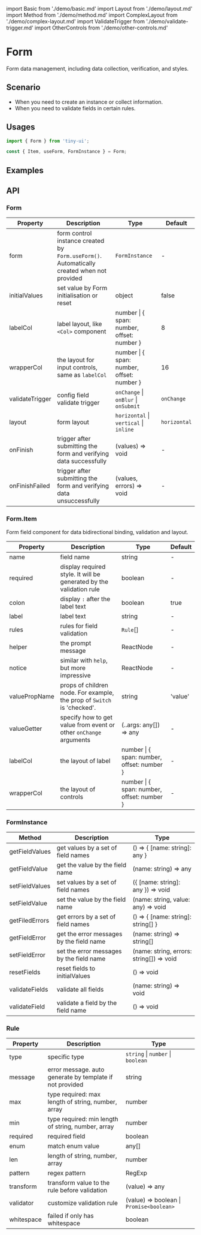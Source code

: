 import Basic from './demo/basic.md'
import Layout from './demo/layout.md'
import Method from './demo/method.md'
import ComplexLayout from './demo/complex-layout.md'
import ValidateTrigger from './demo/validate-trigger.md'
import OtherControls from './demo/other-controls.md'

# Form

Form data management, including data collection, verification, and styles.

## Scenario

- When you need to create an instance or collect information.
- When you need to validate fields in certain rules.

## Usages

```jsx
import { Form } from 'tiny-ui';

const { Item, useForm, FormInstance } = Form;
```

## Examples

<Basic />
<Layout />
<Method />
<ComplexLayout />
<ValidateTrigger />
<OtherControls />

## API

### Form

| Property          | Description                                                                                   | Type                                              | Default       |
| ----------------- | --------------------------------------------------------------------------------------------- | ------------------------------------------------- | ------------- |
| form              | form control instance created by `Form.useForm()`. Automatically created when not provided    | `FormInstance`                                    | -             |
| initialValues     | set value by Form initialisation or reset                                                     | object                                            | false         |
| labelCol          | label layout, like `<Col>` component                                                          | number &#124; { span: number, offset: number }    | 8             |
| wrapperCol        | the layout for input controls, same as `labelCol`                                             | number &#124; { span: number, offset: number }    | 16            |
| validateTrigger   | config field validate trigger                                                                 | `onChange` &#124; `onBlur` &#124; `onSubmit`      | `onChange`    |
| layout            | form layout                                                                                   | `horizontal` &#124; `vertical` &#124; `inline`    | `horizontal`  |
| onFinish          | trigger after submitting the form and verifying data successfully                             | (values) => void                                  | -             |
| onFinishFailed    | trigger after submitting the form and verifying data unsuccessfully                           | (values, errors) => void                          | -             |

### Form.Item

Form field component for data bidirectional binding, validation and layout.

| Property          | Description                                                               | Type                                              | Default   |
| ----------------- | ------------------------------------------------------------------------- | ------------------------------------------------- | --------- |
| name              | field name                                                                | string                                            | -         |
| required          | display required style. It will be generated by the validation rule       | boolean                                           | -         |
| colon             | display `:` after the label text                                          | boolean                                           | true      |
| label             | label text                                                                | string                                            | -         |
| rules             | rules for field validation                                                | `Rule`[]                                          | -         |
| helper            | the prompt message                                                        | ReactNode                                         | -         |
| notice            | similar with `help`, but more impressive                                  | ReactNode                                         | -         |
| valuePropName     | props of children node. For example, the prop of `Switch` is 'checked'.   | string                                            | 'value'   |
| valueGetter       | specify how to get value from event or other `onChange` arguments         | (..args: any[]) => any                            | -         |
| labelCol          | the layout of label                                                       | number &#124; { span: number, offset: number }    | -         |
| wrapperCol        | the layout of controls                                                    | number &#124; { span: number, offset: number }    | -         |

### FormInstance

| Method            | Description                                       | Type                                      |
| ----------------- | ------------------------------------------------- | ----------------------------------------- |
| getFieldValues    | get values by a set of field names                | () => { [name: string]: any }             |
| getFieldValue     | get the value by the field name                   | (name: string) => any                     |
| setFieldValues    | set values by a set of field names                | ({ [name: string]: any }) => void         |
| setFieldValue     | set the value by the field name                   | (name: string, value: any) => void        |
| getFiledErrors    | get errors by a set of field names                | () => { [name: string]: string[] }        |
| getFieldError     | get the error messages by the field name          | (name: string) => string[]                |
| setFieldError     | set the error messages by the field name          | (name: string, errors: string[]) => void  |
| resetFields       | reset fields to initialValues                     | () => void                                |
| validateFields    | validate all fields                               | (name: string) => void                    |
| validateField     | validate a field by the field name                | () => void                                |

### Rule

| Property          | Description                                               | Type                                          |
| ----------------- | --------------------------------------------------------- | --------------------------------------------- |
| type              | specific type                                             | `string` &#124; `number` &#124; `boolean`     |
| message           | error message. auto generate by template if not provided  | string                                        |
| max               | type required: max length of string, number, array        | number                                        |
| min               | type required: min length of string, number, array        | number                                        |
| required          | required field                                            | boolean                                       |
| enum              | match enum value                                          | any[]                                         |
| len               | length of string, number, array                           | number                                        |
| pattern           | regex pattern                                             | RegExp                                        |
| transform         | transform value to the rule before validation             | (value) => any                                |
| validator         | customize validation rule                                 | (value) => boolean &#124; `Promise<boolean>`  |
| whitespace        | failed if only has whitespace                             | boolean                                       |
